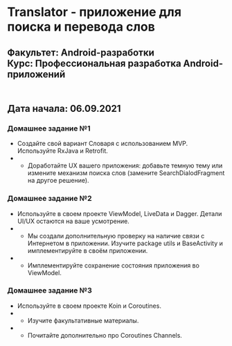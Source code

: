 # Translator - приложение для поиска и перевода слов
## Факультет: Android-разработки<br>Курс: Профессиональная разработка Android-приложений  
<br>Дата начала: 06.09.2021
---
### Домашнее задание №1 
- Создайте свой вариант Словаря с использованием MVP. Используйте RxJava и Retrofit.
- * Доработайте UX вашего приложения: добавьте темную тему или измените механизм поиска слов (замените SearchDialodFragment на другое решение).

### Домашнее задание №2 
- Используйте в своем проекте ViewModel, LiveData и Dagger. Детали UI/UX остаются на ваше усмотрение.
- * Мы создали дополнительную проверку на наличие связи с Интернетом в приложении. Изучите package utils и BaseActivity и имплементируйте в своём приложении.
- * Имплементируйте сохранение состояния приложения во ViewModel.

### Домашнее задание №3 
- Используйте в своем проекте Koin и Coroutines.
- * Изучите факультативные материалы.
- * Почитайте дополнительно про Coroutines Channels.